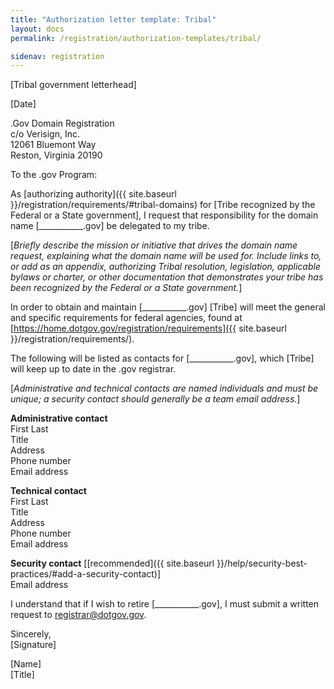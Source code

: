 ```yaml
---
title: "Authorization letter template: Tribal"
layout: docs
permalink: /registration/authorization-templates/tribal/

sidenav: registration
---
```


[Tribal government letterhead]

[Date]

.Gov Domain Registration\
c/o Verisign, Inc.\
12061 Bluemont Way\
Reston, Virginia 20190

To the .gov Program:

As [authorizing authority]({{ site.baseurl }}/registration/requirements/#tribal-domains) for [Tribe recognized by the Federal or a State government], I request that responsibility for the domain name [\_\_\_\_\_\_\_\_\_\_\_.gov] be delegated to my tribe.

[*Briefly describe the mission or initiative that drives the domain name request, explaining what the domain name will be used for. Include links to, or add as an appendix, authorizing Tribal resolution, legislation, applicable bylaws or charter, or other documentation that demonstrates your tribe has been recognized by the Federal or a State government.*]

In order to obtain and maintain [\_\_\_\_\_\_\_\_\_\_\_.gov] [Tribe] will meet the general and specific requirements for federal agencies, found at [https://home.dotgov.gov/registration/requirements]({{ site.baseurl }}/registration/requirements/).

The following will be listed as contacts for [\_\_\_\_\_\_\_\_\_\_\_.gov], which [Tribe] will keep up to date in the .gov registrar.

[*Administrative and technical contacts are named individuals and must be unique; a security contact should generally be a team email address.*]

**Administrative contact**\
First Last\
Title\
Address\
Phone number\
Email address

**Technical contact**\
First Last\
Title\
Address\
Phone number\
Email address

**Security contact** [[recommended]({{ site.baseurl }}/help/security-best-practices/#add-a-security-contact)]\
Email address

I understand that if I wish to retire [\_\_\_\_\_\_\_\_\_\_\_.gov], I must submit a written request to <registrar@dotgov.gov>.

Sincerely,\
[Signature]

[Name]\
[Title]
